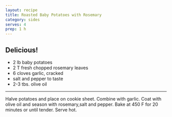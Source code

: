 ```yaml
---
layout: recipe
title: Roasted Baby Potatoes with Rosemary
category: sides
serves: 4
prep: 1 h
---
```

Delicious!
---
- 2 lb baby potatoes
- 2 T fresh chopped rosemary leaves
- 6 cloves garlic, cracked
- salt and pepper to taste
- 2-3 tbs. olive oil
---
Halve potatoes and place on cookie sheet. Combine with garlic. Coat with olive oil and season with rosemary,salt and pepper. Bake at 450 F for 20 minutes or until tender. Serve hot.
